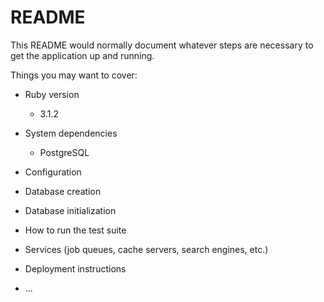# README

This README would normally document whatever steps are necessary to get the
application up and running.

Things you may want to cover:

* Ruby version
  * 3.1.2

* System dependencies
  * PostgreSQL

* Configuration

* Database creation

* Database initialization

* How to run the test suite

* Services (job queues, cache servers, search engines, etc.)

* Deployment instructions

* ...
